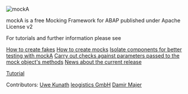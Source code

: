 ![mockA](http://uwekunath.files.wordpress.com/2013/10/mocka.png?raw=true)

mockA is a free Mocking Framework for ABAP published under Apache License v2


For tutorials and further information please see

[How to create fakes](http://scn.sap.com/community/abap/blog/2013/10/22/mocka-tutorial-how-to-create-fakes)
[How to create mocks](http://scn.sap.com/community/abap/blog/2013/10/27/mocka-tutorial-how-to-create-mocks)
[Isolate components for better testing with mockA](http://scn.sap.com/community/abap/blog/2014/10/13/isolate-components-for-better-testing-with-mocka)
[Carry out checks against parameters passed to the mock object's methods](http://scn.sap.com/community/abap/blog/2014/06/24/mocka--carry-out-checks-against-passed-parameters-to-mock-objects-methods)
[News about the current release](http://scn.sap.com/community/abap/blog/2015/02/17/news-about-mocka)

[Tutorial](http://youtu.be/p4qzl_Blv3w)

Contributors:
[Uwe Kunath](https://uwekunath.wordpress.com/)
[leogistics GmbH](http://www.leogistics.de/)
[Damir Majer](http://majer-consulting.com/)
